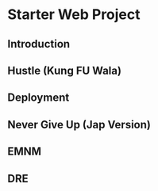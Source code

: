 # Starter Web Project


## Introduction

## Hustle (Kung FU Wala)

## Deployment

## Never Give Up (Jap Version)

## EMNM

## DRE